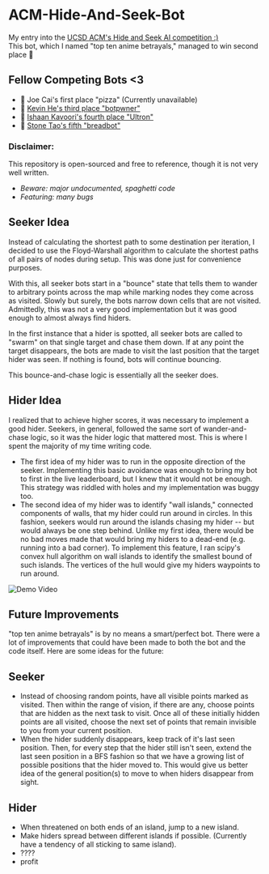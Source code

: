 # ACM-Hide-And-Seek-Bot
My entry into the [UCSD ACM's Hide and Seek AI competition :)](https://ai.acmucsd.com/tournaments/a0Zlpa/ranks)\
This bot, which I named "top ten anime betrayals," managed to win second place 🥈

## Fellow Competing Bots <3
* 🥇 Joe Cai's first place "pizza" (Currently unavailable)
* 🥉 [Kevin He's third place "botpwner"](https://github.com/kevin-he-01/hide-and-seek-bot)
* 🎉 [Ishaan Kavoori's fourth place "Ultron"](https://github.com/ishaanharry/ACM-AI-Competition-HideAndSeek)
* 🎉 [Stone Tao's fifth "breadbot"](https://github.com/acmucsd/hide-and-seek-ai/tree/master/breadbot)



### Disclaimer:
This repository is open-sourced and free to reference, though it is not very well written.
* *Beware: major undocumented, spaghetti code*
* *Featuring: many bugs*

## Seeker Idea
Instead of calculating the shortest path to some destination per iteration, I decided to use the Floyd-Warshall algorithm to calculate the shortest paths of all pairs of nodes during setup. This was done just for convenience purposes.

With this, all seeker bots start in a "bounce" state that tells them to wander to arbitrary points across the map while marking nodes they come across as visited. Slowly but surely, the bots narrow down cells that are not visited. Admittedly, this was not a very good implementation but it was good enough to almost always find hiders.

In the first instance that a hider is spotted, all seeker bots are called to "swarm" on that single target and chase them down. If at any point the target disappears, the bots are made to visit the last position that the target hider was seen. If nothing is found, bots will continue bouncing.

This bounce-and-chase logic is essentially all the seeker does.

## Hider Idea
I realized that to achieve higher scores, it was necessary to implement a good hider. Seekers, in general, followed the same sort of wander-and-chase logic, so it was the hider logic that mattered most. This is where I spent the majority of my time writing code.

* The first idea of my hider was to run in the opposite direction of the seeker. Implementing this basic avoidance was enough to bring my bot to first in the live leaderboard, but I knew that it would not be enough. This strategy was riddled with holes and my implementation was buggy too.
* The second idea of my hider was to identify "wall islands," connected components of walls, that my hider could run around in circles. In this fashion, seekers would run around the islands chasing my hider -- but would always be one step behind. Unlike my first idea, there would be no bad moves made that would bring my hiders to a dead-end (e.g. running into a bad corner). To implement this feature, I ran scipy's convex hull algorithm on wall islands to identify the smallest bound of such islands. The vertices of the hull would give my hiders waypoints to run around.

![Demo Video](assets/gameplay.gif)

## Future Improvements
"top ten anime betrayals" is by no means a smart/perfect bot. There were a lot of improvements that could have been made to both the bot and the code itself. Here are some ideas for the future:

Seeker
-------
* Instead of choosing random points, have all visible points marked as visited. Then within the range of vision, if there are any, choose points that are hidden as the next task to visit. Once all of these initially hidden points are all visited, choose the next set of points that remain invisible to you from your current position.
* When the hider suddenly disappears, keep track of it's last seen position. Then, for every step that the hider still isn't seen, extend the last seen position in a BFS fashion so that we have a growing list of possible positions that the hider moved to. This would give us better idea of the general position(s) to move to when hiders disappear from sight.

Hider
-------
* When threatened on both ends of an island, jump to a new island.
* Make hiders spread between different islands if possible. (Currently have a tendency of all sticking to same island).
* ????
* profit




